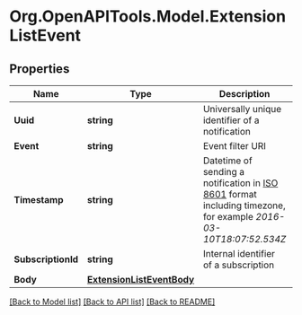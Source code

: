 
# Org.OpenAPITools.Model.ExtensionListEvent

## Properties

Name | Type | Description | Notes
------------ | ------------- | ------------- | -------------
**Uuid** | **string** | Universally unique identifier of a notification | [optional] 
**Event** | **string** | Event filter URI | [optional] 
**Timestamp** | **string** | Datetime of sending a notification in [ISO 8601](https://en.wikipedia.org/wiki/ISO_8601) format including timezone, for example *2016-03-10T18:07:52.534Z* | [optional] 
**SubscriptionId** | **string** | Internal identifier of a subscription | [optional] 
**Body** | [**ExtensionListEventBody**](ExtensionListEventBody.md) |  | [optional] 

[[Back to Model list]](../README.md#documentation-for-models)
[[Back to API list]](../README.md#documentation-for-api-endpoints)
[[Back to README]](../README.md)

